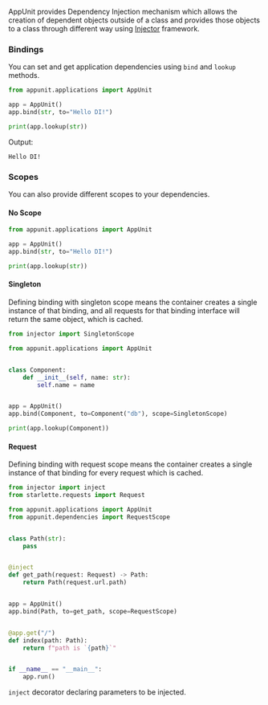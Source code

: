 AppUnit provides Dependency Injection mechanism which allows the creation of dependent objects 
outside of a class and provides those objects to a class through different way using 
[Injector](https://github.com/alecthomas/injector) framework.

### Bindings

You can set and get application dependencies using `bind` and `lookup` methods.

```python
from appunit.applications import AppUnit

app = AppUnit()
app.bind(str, to="Hello DI!")

print(app.lookup(str))
```

Output:

```
Hello DI!
```

### Scopes

You can also provide different scopes to your dependencies.

#### No Scope

```python
from appunit.applications import AppUnit

app = AppUnit()
app.bind(str, to="Hello DI!")

print(app.lookup(str))
```

#### Singleton

Defining binding with singleton scope means the container creates a single instance 
of that binding, and all requests for that binding interface will return the same object, 
which is cached.

```python
from injector import SingletonScope

from appunit.applications import AppUnit


class Component:
    def __init__(self, name: str):
        self.name = name


app = AppUnit()
app.bind(Component, to=Component("db"), scope=SingletonScope)

print(app.lookup(Component))
```

#### Request

Defining binding with request scope means the container creates a single instance 
of that binding for every request which is cached.

```python
from injector import inject
from starlette.requests import Request

from appunit.applications import AppUnit
from appunit.dependencies import RequestScope


class Path(str):
    pass


@inject
def get_path(request: Request) -> Path:
    return Path(request.url.path)


app = AppUnit()
app.bind(Path, to=get_path, scope=RequestScope)


@app.get("/")
def index(path: Path):
    return f"path is `{path}`"


if __name__ == "__main__":
    app.run()
```

`inject` decorator declaring parameters to be injected.
